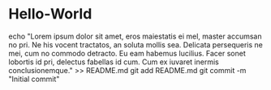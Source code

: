 # Hello-World
echo "Lorem ipsum dolor sit amet, eros maiestatis ei mel, master accumsan no pri. Ne his vocent tractatos, an soluta mollis sea. Delicata persequeris ne mei, cum no commodo detracto. Eu eam habemus lucilius. Facer sonet lobortis id pri, delectus fabellas id cum. Cum ex iuvaret inermis conclusionemque." >> README.md
git add README.md
git commit -m "Initial commit"
